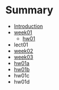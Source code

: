 # Summary

* [Introduction](README.md)
* [week01](week01/week01.md)
   * [hw01](week01/hw01.md)
* lect01
* [week02](week02/week02.md)
* [week03](week03/week03.md)
* [hw01a](week01/hw01/hw01a.md)
* [hw01b](week01/hw01/hw01b.md)
* hw01c
* hw01d

